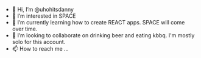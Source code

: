 - 👋 Hi, I’m @uhohitsdanny
- 👀 I’m interested in SPACE
- 🌱 I’m currently learning how to create REACT apps.  SPACE will come over time.
- 💞️ I’m looking to collaborate on drinking beer and eating kbbq.  I'm mostly solo for this account.
- 📫 How to reach me ...

<!---
uhohitsdanny/uhohitsdanny is a ✨ special ✨ repository because its `README.md` (this file) appears on your GitHub profile.
You can click the Preview link to take a look at your changes.
--->
